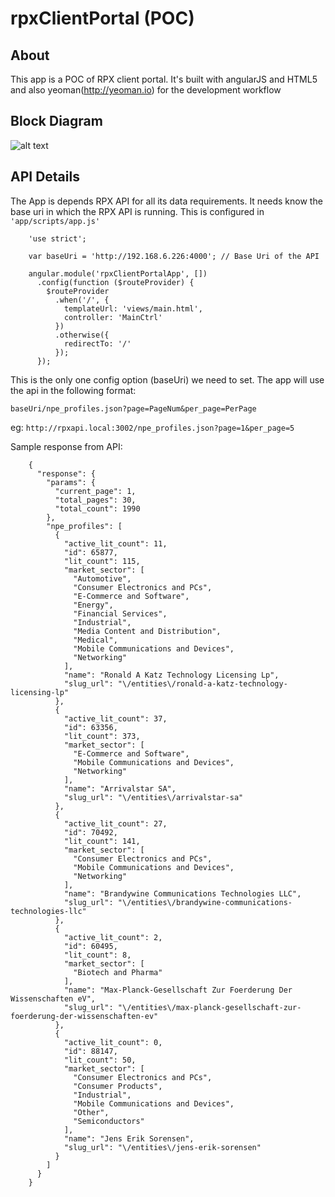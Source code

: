 rpxClientPortal (POC)
===============


 About
--------
   This app is a POC of RPX client portal. It's built with angularJS and HTML5 and also yeoman(http://yeoman.io) for the development workflow
   
   
Block Diagram
---------------

![alt text](https://raw.github.com/aneeshep/rpxClientPortal/master/bd.png "Block Diagram")

API Details
---------------

The App is depends RPX API for all its data requirements. It needs know the base uri in which the RPX API is running.
This is configured in  `'app/scripts/app.js'`


        'use strict';
        
        var baseUri = 'http://192.168.6.226:4000'; // Base Uri of the API
        
        angular.module('rpxClientPortalApp', [])
          .config(function ($routeProvider) {
            $routeProvider
              .when('/', {
                templateUrl: 'views/main.html',
                controller: 'MainCtrl'
              })
              .otherwise({
                redirectTo: '/'
              });
          });
          
This is the only one config option (baseUri) we need to set. The app will use the api in the following format: 

 `baseUri/npe_profiles.json?page=PageNum&per_page=PerPage`
 
 eg: `http://rpxapi.local:3002/npe_profiles.json?page=1&per_page=5`
 
 Sample response from API:
 
        {
          "response": {
            "params": {
              "current_page": 1,
              "total_pages": 30,
              "total_count": 1990
            },
            "npe_profiles": [
              {
                "active_lit_count": 11,
                "id": 65877,
                "lit_count": 115,
                "market_sector": [
                  "Automotive",
                  "Consumer Electronics and PCs",
                  "E-Commerce and Software",
                  "Energy",
                  "Financial Services",
                  "Industrial",
                  "Media Content and Distribution",
                  "Medical",
                  "Mobile Communications and Devices",
                  "Networking"
                ],
                "name": "Ronald A Katz Technology Licensing Lp",
                "slug_url": "\/entities\/ronald-a-katz-technology-licensing-lp"
              },
              {
                "active_lit_count": 37,
                "id": 63356,
                "lit_count": 373,
                "market_sector": [
                  "E-Commerce and Software",
                  "Mobile Communications and Devices",
                  "Networking"
                ],
                "name": "Arrivalstar SA",
                "slug_url": "\/entities\/arrivalstar-sa"
              },
              {
                "active_lit_count": 27,
                "id": 70492,
                "lit_count": 141,
                "market_sector": [
                  "Consumer Electronics and PCs",
                  "Mobile Communications and Devices",
                  "Networking"
                ],
                "name": "Brandywine Communications Technologies LLC",
                "slug_url": "\/entities\/brandywine-communications-technologies-llc"
              },
              {
                "active_lit_count": 2,
                "id": 60495,
                "lit_count": 8,
                "market_sector": [
                  "Biotech and Pharma"
                ],
                "name": "Max-Planck-Gesellschaft Zur Foerderung Der Wissenschaften eV",
                "slug_url": "\/entities\/max-planck-gesellschaft-zur-foerderung-der-wissenschaften-ev"
              },
              {
                "active_lit_count": 0,
                "id": 88147,
                "lit_count": 50,
                "market_sector": [
                  "Consumer Electronics and PCs",
                  "Consumer Products",
                  "Industrial",
                  "Mobile Communications and Devices",
                  "Other",
                  "Semiconductors"
                ],
                "name": "Jens Erik Sorensen",
                "slug_url": "\/entities\/jens-erik-sorensen"
              }
            ]
          }
        }

   
